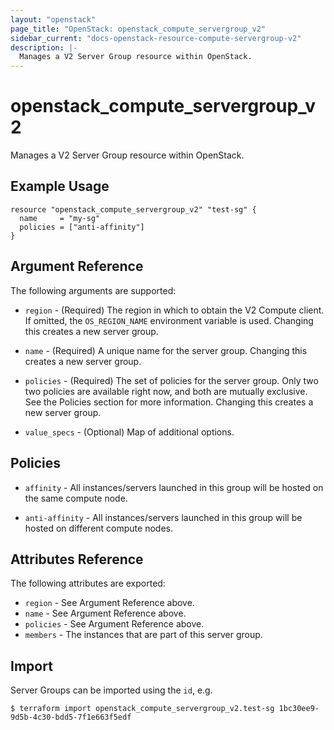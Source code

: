 ```yaml
---
layout: "openstack"
page_title: "OpenStack: openstack_compute_servergroup_v2"
sidebar_current: "docs-openstack-resource-compute-servergroup-v2"
description: |-
  Manages a V2 Server Group resource within OpenStack.
---
```


# openstack\_compute\_servergroup_v2

Manages a V2 Server Group resource within OpenStack.

## Example Usage

```hcl
resource "openstack_compute_servergroup_v2" "test-sg" {
  name     = "my-sg"
  policies = ["anti-affinity"]
}
```

## Argument Reference

The following arguments are supported:

* `region` - (Required) The region in which to obtain the V2 Compute client.
    If omitted, the `OS_REGION_NAME` environment variable is used. Changing
    this creates a new server group.

* `name` - (Required) A unique name for the server group. Changing this creates
    a new server group.

* `policies` - (Required) The set of policies for the server group. Only two
    two policies are available right now, and both are mutually exclusive. See
    the Policies section for more information. Changing this creates a new
    server group.

* `value_specs` - (Optional) Map of additional options.

## Policies

* `affinity` - All instances/servers launched in this group will be hosted on
    the same compute node.

* `anti-affinity` - All instances/servers launched in this group will be
    hosted on different compute nodes.

## Attributes Reference

The following attributes are exported:

* `region` - See Argument Reference above.
* `name` - See Argument Reference above.
* `policies` - See Argument Reference above.
* `members` - The instances that are part of this server group.

## Import

Server Groups can be imported using the `id`, e.g.

```
$ terraform import openstack_compute_servergroup_v2.test-sg 1bc30ee9-9d5b-4c30-bdd5-7f1e663f5edf
```
